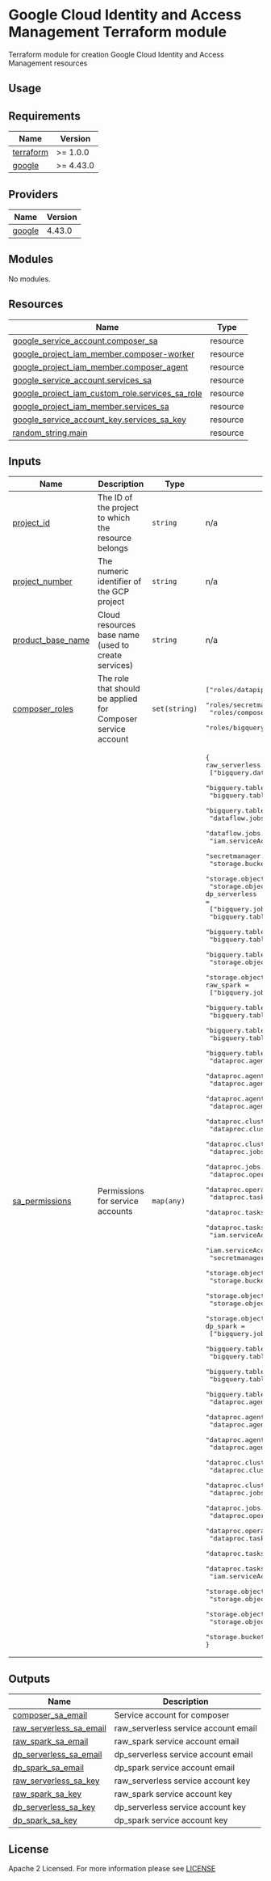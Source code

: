 # Google Cloud Identity and Access Management Terraform module
Terraform module for creation Google Cloud Identity and Access Management resources

## Usage

<!-- BEGIN_TF_DOCS -->
## Requirements
| Name                                                                      | Version   |
| ------------------------------------------------------------------------- | --------- |
| <a name="requirement_terraform"></a> [terraform](#requirement\_terraform) | >= 1.0.0  |
| <a name="requirement_google"></a> [google](#requirement\_google)          | >= 4.43.0 |

## Providers
| Name                                                       | Version |
| ---------------------------------------------------------- | ------- |
| <a name="provider_google"></a> [google](#provider\_google) | 4.43.0  |

## Modules
No modules.

## Resources
| Name                                                                                                                                                                     | Type     |
| ------------------------------------------------------------------------------------------------------------------------------------------------------------------------ | -------- |
| [google_service_account.composer_sa](https://registry.terraform.io/providers/hashicorp/google/latest/docs/resources/google_service_account)                              | resource |
| [google_project_iam_member.composer-worker](https://registry.terraform.io/providers/hashicorp/google/latest/docs/resources/google_project_iam#google_project_iam_member) | resource |
| [google_project_iam_member.composer_agent](https://registry.terraform.io/providers/hashicorp/google/latest/docs/resources/google_project_iam#google_project_iam_member)  | resource |
| [google_service_account.services_sa](https://registry.terraform.io/providers/hashicorp/google/latest/docs/resources/google_service_account)                              | resource |
| [google_project_iam_custom_role.services_sa_role](https://registry.terraform.io/providers/hashicorp/google/latest/docs/resources/google_project_iam_custom_role)         | resource |
| [google_project_iam_member.services_sa](https://registry.terraform.io/providers/hashicorp/google/latest/docs/resources/google_project_iam#google_project_iam_member)     | resource |
| [google_service_account_key.services_sa_key](https://registry.terraform.io/providers/hashicorp/google/latest/docs/resources/google_service_account_key)                  | resource |
| [random_string.main](https://registry.terraform.io/providers/hashicorp/random/latest/docs/resources/string)                                                              | resource |

## Inputs
| Name                                                                                      | Description                                                  | Type          | Default                                                                                                                                                                                                                                                                                                                                                                                                                                                                                                                                                                                                                                                                                                                                                                                                                                                                                                                                                                                                                                                                                                                                                                                                                                                                                                                                                                                                                                                                                                                                                                                                                                                                                                                                                                                                                                                                                                                                                                                                                                                                                                                                                                                                                                                                                                                                                                                                                                                                                                                                                                                                                                        | Required |
| ----------------------------------------------------------------------------------------- | ------------------------------------------------------------ | ------------- | ---------------------------------------------------------------------------------------------------------------------------------------------------------------------------------------------------------------------------------------------------------------------------------------------------------------------------------------------------------------------------------------------------------------------------------------------------------------------------------------------------------------------------------------------------------------------------------------------------------------------------------------------------------------------------------------------------------------------------------------------------------------------------------------------------------------------------------------------------------------------------------------------------------------------------------------------------------------------------------------------------------------------------------------------------------------------------------------------------------------------------------------------------------------------------------------------------------------------------------------------------------------------------------------------------------------------------------------------------------------------------------------------------------------------------------------------------------------------------------------------------------------------------------------------------------------------------------------------------------------------------------------------------------------------------------------------------------------------------------------------------------------------------------------------------------------------------------------------------------------------------------------------------------------------------------------------------------------------------------------------------------------------------------------------------------------------------------------------------------------------------------------------------------------------------------------------------------------------------------------------------------------------------------------------------------------------------------------------------------------------------------------------------------------------------------------------------------------------------------------------------------------------------------------------------------------------------------------------------------------------------------------------- | :------: |
| <a name="input_project_id"></a> [project\_id](#input\_project\_id)                        | The ID of the project to which the resource belongs          | `string`      | n/a                                                                                                                                                                                                                                                                                                                                                                                                                                                                                                                                                                                                                                                                                                                                                                                                                                                                                                                                                                                                                                                                                                                                                                                                                                                                                                                                                                                                                                                                                                                                                                                                                                                                                                                                                                                                                                                                                                                                                                                                                                                                                                                                                                                                                                                                                                                                                                                                                                                                                                                                                                                                                                            |   yes    |
| <a name="input_project_number"></a> [project\_number](#input\_project\_number)            | The numeric identifier of the GCP project                    | `string`      | n/a                                                                                                                                                                                                                                                                                                                                                                                                                                                                                                                                                                                                                                                                                                                                                                                                                                                                                                                                                                                                                                                                                                                                                                                                                                                                                                                                                                                                                                                                                                                                                                                                                                                                                                                                                                                                                                                                                                                                                                                                                                                                                                                                                                                                                                                                                                                                                                                                                                                                                                                                                                                                                                            |   yes    |
| <a name="input_product_base_name"></a> [product\_base\_name](#input\_product\_base\_name) | Cloud resources base name (used to create services)          | `string`      | n/a                                                                                                                                                                                                                                                                                                                                                                                                                                                                                                                                                                                                                                                                                                                                                                                                                                                                                                                                                                                                                                                                                                                                                                                                                                                                                                                                                                                                                                                                                                                                                                                                                                                                                                                                                                                                                                                                                                                                                                                                                                                                                                                                                                                                                                                                                                                                                                                                                                                                                                                                                                                                                                            |   yes    |
| <a name="input_composer_roles"></a> [composer\_roles](#input\_composer\_roles)            | The role that should be applied for Composer service account | `set(string)` | <pre>["roles/datapipelines.serviceAgent",<br> "roles/secretmanager.secretAccessor",<br> "roles/composer.worker",<br> "roles/bigquery.dataEditor"]</pre>                                                                                                                                                                                                                                                                                                                                                                                                                                                                                                                                                                                                                                                                                                                                                                                                                                                                                                                                                                                                                                                                                                                                                                                                                                                                                                                                                                                                                                                                                                                                                                                                                                                                                                                                                                                                                                                                                                                                                                                                                                                                                                                                                                                                                                                                                                                                                                                                                                                                                        |   yes    |
| <a name="input_sa_permissions"></a> [sa\_permissions](#input\_sa\_permissions)            | Permissions for service accounts                             | `map(any)`    | <pre>{<br>raw_serverless =<br>   ["bigquery.datasets.get",<br>    "bigquery.tables.create",<br>    "bigquery.tables.get",<br>    "bigquery.tables.list",<br>    "dataflow.jobs.get",<br>    "dataflow.jobs.list",<br>    "iam.serviceAccounts.actAs",<br>    "secretmanager.versions.access",<br>    "storage.buckets.get",<br>    "storage.objects.get",<br>    "storage.objects.list"]<br>dp_serverless  =<br>   ["bigquery.jobs.create",<br>    "bigquery.tables.create",<br>    "bigquery.tables.delete",<br>    "bigquery.tables.getData",<br>    "bigquery.tables.updateData",<br>    "storage.objects.get",<br>    "storage.objects.list"]<br>raw_spark      =<br>   ["bigquery.jobs.create",<br>    "bigquery.tables.create",<br>    "bigquery.tables.delete",<br>    "bigquery.tables.get",<br>    "bigquery.tables.update",<br>    "bigquery.tables.updateData",<br>    "dataproc.agents.create",<br>    "dataproc.agents.delete",<br>    "dataproc.agents.get",<br>    "dataproc.agents.list",<br>    "dataproc.agents.update",<br>    "dataproc.clusters.create",<br>    "dataproc.clusters.delete",<br>    "dataproc.clusters.use",<br>    "dataproc.jobs.create",<br>    "dataproc.jobs.get",<br>    "dataproc.operations.get",<br>    "dataproc.operations.list",<br>    "dataproc.tasks.lease",<br>    "dataproc.tasks.listInvalidatedLeases",<br>    "dataproc.tasks.reportStatus",<br>    "iam.serviceAccounts.actAs",<br>    "iam.serviceAccounts.get",<br>    "secretmanager.versions.access",<br>    "storage.objects.create",<br>    "storage.buckets.get",<br>    "storage.objects.delete",<br>    "storage.objects.get",<br>    "storage.objects.list"]<br>dp_spark       =<br>   ["bigquery.jobs.create",<br>    "bigquery.tables.create",<br>    "bigquery.tables.delete",<br>    "bigquery.tables.get",<br>    "bigquery.tables.update",<br>    "bigquery.tables.updateData",<br>    "dataproc.agents.create",<br>    "dataproc.agents.delete",<br>    "dataproc.agents.get",<br>    "dataproc.agents.list",<br>    "dataproc.agents.update",<br>    "dataproc.clusters.create",<br>    "dataproc.clusters.delete",<br>    "dataproc.clusters.use",<br>    "dataproc.jobs.create",<br>    "dataproc.jobs.get",<br>    "dataproc.operations.get",<br>    "dataproc.operations.list",<br>    "dataproc.tasks.lease",<br>    "dataproc.tasks.listInvalidatedLeases",<br>    "dataproc.tasks.reportStatus",<br>    "iam.serviceAccounts.actAs",<br>    "storage.objects.create",<br>    "storage.objects.delete",<br>    "storage.objects.get",<br>    "storage.objects.list",<br>    "storage.buckets.get"]<br>}</pre> |   yes    |

## Outputs
| Name                                                                                                            | Description                          |
| --------------------------------------------------------------------------------------------------------------- | ------------------------------------ |
| <a name="output_composer_sa_email"></a> [composer\_sa\_email](#output\_composer\_sa\_email)                     | Service account for composer         |
| <a name="output_raw_serverless_sa_email"></a> [raw\_serverless\_sa\_email](#output\_raw\_serverless\_sa\_email) | raw_serverless service account email |
| <a name="output_raw_spark_sa_email"></a> [raw\_spark\_sa\_email](#output\_raw\_spark\_sa\_email)                | raw_spark service account email      |
| <a name="output_dp_serverless_sa_email"></a> [dp\_serverless\_sa\_email](#output\_dp\_serverless\_sa\_email)    | dp_serverless service account email  |
| <a name="output_dp_spark_sa_email"></a> [dp_spark\_sa\_email](#output\_dp_spark\_sa\_email)                     | dp_spark service account email       |
| <a name="output_raw_serverless_sa_key"></a> [raw\_serverless\_sa\_key](#output\_raw\_serverless\_sa\_key)       | raw_serverless service account key   |
| <a name="output_raw_spark_sa_key"></a> [raw\_spark\_sa\_key](#output\_raw\_spark\_sa\_key)                      | raw_spark service account key        |
| <a name="output_dp_serverless_sa_key"></a> [dp\_serverless\_sa\_key](#output\_dp\_serverless\_sa\_key)          | dp_serverless service account key    |
| <a name="output_dp_spark_sa_key"></a> [dp\_spark\_sa\_key](#output\_dp\_spark\_sa\_key)                         | dp_spark service account key         |

<!-- END_TF_DOCS -->

## License
Apache 2 Licensed. For more information please see [LICENSE](https://github.com/data-platform-hq/terraform-google-cloud-iam/blob/main/LICENSE)